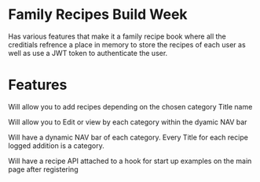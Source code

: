 # Family Recipes Build Week

Has various features that make it a family recipe book where all the creditials refrence a place in memory to store the recipes of each user as well as use a JWT token to authenticate the user. 

# Features 
Will allow you to add recipes depending on the chosen category Title name

Will allow you to Edit or view by each category within the dyamic NAV bar

Will have a dynamic NAV bar of each category. Every Title for each recipe logged addition is a category.

Will have a recipe API attached to a hook for start up examples on the main page after registering 